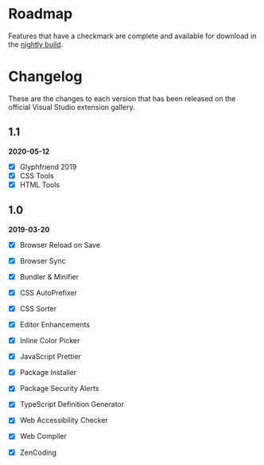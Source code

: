 ﻿# Roadmap

Features that have a checkmark are complete and available for
download in the
[nightly build](http://vsixgallery.com/extension/673DC35F-A9E2-426B-98AF-27F51190D0B4/).

# Changelog
These are the changes to each version that has been released
on the official Visual Studio extension gallery.
## 1.1
**2020-05-12**
- [x] Glyphfriend 2019
- [x] CSS Tools
- [x] HTML Tools

## 1.0
**2019-03-20**
- [x] Browser Reload on Save
- [x] Browser Sync
- [x] Bundler & Minifier
- [x] CSS AutoPrefixer
- [x] CSS Sorter
- [x] Editor Enhancements
- [x] Inline Color Picker
- [x] JavaScript Prettier
- [x] Package Installer
- [x] Package Security Alerts
- [x] TypeScript Definition Generator
- [x] Web Accessibility Checker
- [x] Web Compiler
- [x] ZenCoding


